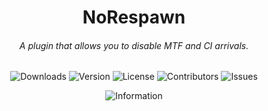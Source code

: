 <h1 align="center">NoRespawn</h1>
<h6 align="center">A plugin that allows you to disable MTF and CI arrivals.</h6>
<div align="center">

![Downloads](https://img.shields.io/github/downloads/BTF-SCPSL/NoRespawn/total?label=Downloads&style=flat-square)
![Version](https://img.shields.io/github/v/release/BTF-SCPSL/NoRespawn?label=Version&style=flat-square)
![License](https://img.shields.io/github/license/BTF-SCPSL/NoRespawn?label=License&style=flat-square)
![Contributors](https://img.shields.io/github/contributors/BTF-SCPSL/NoRespawn?label=Contributors&style=flat-square)
![Issues](https://img.shields.io/github/issues/BTF-SCPSL/NoRespawn?label=Issues&style=flat-square)

</div>

<div align="center">
  
![Information](https://repobeats.axiom.co/api/embed/85a00d4b12ed2901702a2cd7221e49b382f66a99.svg "Repobeats analytics image")

</div>
